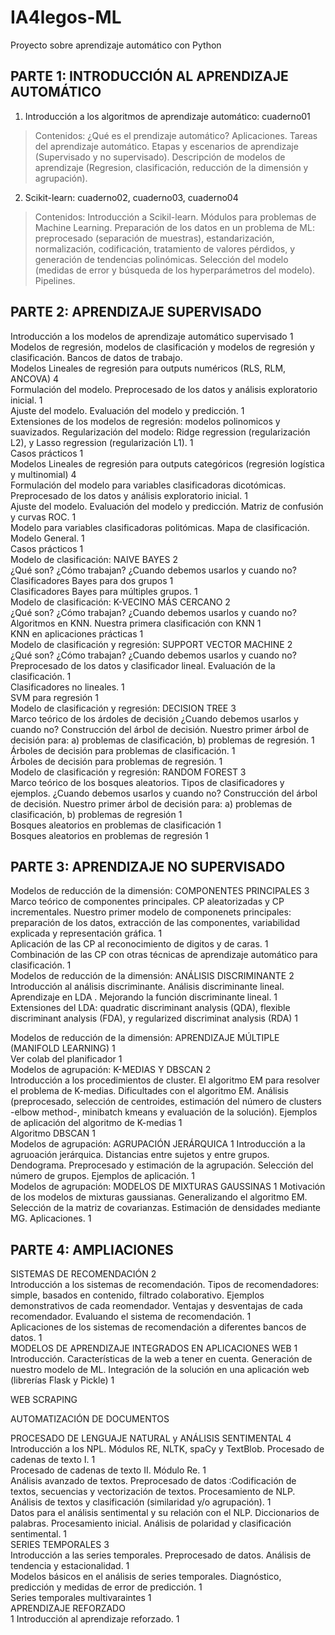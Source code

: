# IA4legos-ML

Proyecto sobre aprendizaje automático con Python

## PARTE 1: INTRODUCCIÓN AL APRENDIZAJE AUTOMÁTICO		

1. Introducción a los algoritmos de aprendizaje automático: cuaderno01

> Contenidos: ¿Qué es el prendizaje automático? Aplicaciones. Tareas del aprendizaje automático. Etapas y escenarios de aprendizaje (Supervisado y no supervisado). Descripción de modelos de aprendizaje (Regresion, clasificación, reducción de la dimensión y agrupación).	

2. Scikit-learn: cuaderno02, cuaderno03, cuaderno04

> Contenidos: Introducción a Scikil-learn. Módulos para problemas de Machine Learning. Preparación de los datos en un problema de ML: preprocesado (separación de muestras), estandarización, normalización, codificación, tratamiento de valores pérdidos, y generación de tendencias polinómicas. Selección del modelo (medidas de error y búsqueda de los hyperparámetros del modelo). Pipelines.		

## PARTE 2: APRENDIZAJE SUPERVISADO					

Introducción a los modelos de aprendizaje automático supervisado		1	Modelos de regresión, modelos de clasificación y modelos de regresión y clasificación. Bancos de datos de trabajo.		
Modelos Lineales de regresión para outputs numéricos (RLS, RLM, ANCOVA)		4			
			Formulación del modelo. Preprocesado de los datos y análisis exploratorio inicial.	1	
			Ajuste del modelo. Evaluación del modelo y predicción.	1	
			Extensiones de los modelos de regresión: modelos polinomicos y suavizados. Regularización del modelo: Ridge regression (regularización L2), y Lasso regression (regularización L1). 	1	
			Casos prácticos	1	
Modelos Lineales de regresión para outputs categóricos (regresión logística y multinomial)		4			
			Formulación del modelo para variables clasificadoras dicotómicas. Preprocesado de los datos y análisis exploratorio inicial.	1	
			Ajuste del modelo. Evaluación del modelo y predicción.  Matriz de confusión y curvas ROC.	1	
			Modelo para variables clasificadoras politómicas. Mapa de clasificación. Modelo General.	1	
			Casos prácticos	1	
Modelo de clasificación: NAIVE BAYES		2			
			¿Qué son? ¿Cómo trabajan? ¿Cuando debemos usarlos y cuando no? Clasificadores Bayes para dos grupos	1	
			Clasificadores Bayes para múltiples grupos.	1	
Modelo de clasificación: K-VECINO MÁS CERCANO		2			
			¿Qué son? ¿Cómo trabajan? ¿Cuando debemos usarlos y cuando no? Algoritmos en KNN. Nuestra primera clasificación con KNN	1	
			KNN en aplicaciones prácticas	1	
Modelo de clasificación y regresión: SUPPORT VECTOR MACHINE		2			
			¿Qué son? ¿Cómo trabajan? ¿Cuando debemos usarlos y cuando no? Preprocesado de los datos y clasificador lineal. Evaluación de la clasificación.	1	
			Clasificadores no lineales.	1	
			SVM para regresión	1	
Modelo de clasificación y regresión: DECISION TREE		3			
			Marco teórico de los árdoles de decisión ¿Cuando debemos usarlos y cuando no? Construcción del árbol de decisión. Nuestro primer árbol de decisión para: a) problemas de clasificación,  b) problemas de regresión. 	1	
			Árboles de decisión para problemas de clasificación.	1	
			Árboles de decisión para problemas de regresión.	1	
Modelo de clasificación y regresión: RANDOM FOREST		3			
			Marco teórico de los bosques aleatorios. Tipos de clasificadores y ejemplos. ¿Cuando debemos usarlos y cuando no? Construcción del árbol de decisión. Nuestro primer árbol de decisión para: a) problemas de clasificación, b) problemas de regresión	1	
			Bosques aleatorios en problemas de clasificación	1	
			Bosques aleatorios en problemas de regresión	1	
## PARTE 3: APRENDIZAJE NO SUPERVISADO					
Modelos de reducción de la dimensión: COMPONENTES PRINCIPALES		3			
			Marco teórico de componentes principales. CP aleatorizadas y CP incrementales. Nuestro primer modelo de componenets principales: preparación de los datos, extracción de las componentes, variabilidad explicada y representación gráfica. 	1	
			Aplicación de las CP al reconocimiento de digitos y de caras.	1	
			Combinación de las CP con otras técnicas de aprendizaje automático para clasificación.	1	
Modelos de reducción de la dimensión: ANÁLISIS DISCRIMINANTE		2			
			Introducción al análisis discriminante. Análisis discriminante lineal. Aprendizaje en LDA . Mejorando la función discriminante lineal.	1	
			Extensiones del LDA: quadratic discriminant analysis (QDA), flexible discriminant analysis (FDA), y regularized discriminat analysis (RDA)	1	
					
Modelos de reducción de la dimensión: APRENDIZAJE MÚLTIPLE (MANIFOLD LEARNING)		1			
			Ver colab del planificador	1	
Modelos de agrupación: K-MEDIAS Y DBSCAN		2			
			Introducción a los procedimientos de cluster. El algoritmo EM para resolver el problema de K-medias. Dificultades con el algoritmo EM. Análisis (preprocesado, selección de centroides, estimación del número de clusters -elbow method-, minibatch kmeans y evaluación de la solución). Ejemplos de aplicación del algoritmo de K-medias	1	
			Algoritmo DBSCAN	1	
Modelos de agrupación: AGRUPACIÓN JERÁRQUICA		1	Introducción a la agruoación jerárquica. Distancias entre sujetos y entre grupos. Dendograma. Preprocesado y estimación de la agrupación. Selección del número de grupos. Ejemplos de aplicación.	1	
Modelos de agrupación: MODELOS DE MIXTURAS GAUSSINAS		1	Motivación de los modelos de mixturas gaussianas. Generalizando el algoritmo EM. Selección de la matriz de covarianzas. Estimación de densidades mediante MG. Aplicaciones.	1	

## PARTE 4: AMPLIACIONES					

SISTEMAS DE RECOMENDACIÓN		2			
			Introducción a los sistemas de recomendación. Tipos de recomendadores: simple, basados en contenido, filtrado colaborativo. Ejemplos demonstrativos de cada reomendador. Ventajas y desventajas de cada recomendador. Evaluando el sistema de recomendación.	1	
			Aplicaciones de los sistemas de recomendación a diferentes bancos de datos.	1	
MODELOS DE APRENDIZAJE INTEGRADOS EN APLICACIONES WEB		1			
			Introducción. Características de la web a tener en cuenta. Generación de nuestro modelo de ML. Integración de la solución en una aplicación web (librerías Flask y Pickle)	1	
					
WEB SCRAPING					
					
AUTOMATIZACIÓN DE DOCUMENTOS					
					
PROCESADO DE LENGUAJE NATURAL y ANÁLISIS SENTIMENTAL		4			
			Introducción a los NPL. Módulos RE, NLTK, spaCy y TextBlob. Procesado de cadenas de texto I.	1	
			Procesado de cadenas de texto II. Módulo Re.	1	
			Análisis avanzado de textos. Preprocesado de datos :Codificación de textos, secuencias y vectorización de textos. Procesamiento de NLP. Análisis de textos y clasificación (similaridad y/o agrupación).	1	
			Datos para el análisis sentimental y su relación con el NLP. Diccionarios de palabras. Procesamiento inicial. Análisis de polaridad y clasificación sentimental.	1	
SERIES TEMPORALES		3			
			Introducción a las series temporales. Preprocesado de datos. Análisis de tendencia y estacionalidad. 	1	
			Modelos básicos en el análisis de series temporales. Diagnóstico, predicción y medidas de error de predicción.	1	
			Series temporales multivaraintes	1	
APRENDIZAJE REFORZADO					
		1	Introducción al aprendizaje reforzado.	1	
